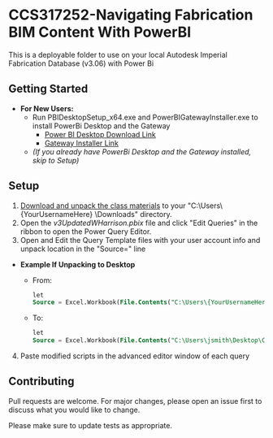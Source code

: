 # CCS317252-Navigating Fabrication BIM Content With PowerBI

This is a deployable folder to use on your local Autodesk Imperial Fabrication Database (v3.06) with Power Bi

## Getting Started

- **For New Users:**
  - Run PBIDesktopSetup_x64.exe and PowerBIGatewayInstaller.exe to install PowerBi Desktop and the Gateway
    - [Power BI Desktop Download Link](https://www.microsoft.com/en-us/download/details.aspx?id=58494)
    - [Gateway Installer Link](https://powerbi.microsoft.com/en-us/gateway/)
  - _(If you already have PowerBi Desktop and the Gateway installed, skip to Setup)_

## Setup

1. [Download and unpack the class materials](https://autodeskuniversity.smarteventscloud.com/connect/sessionDetail.ww?SESSION_ID=317252) to your "C:\Users\ {YourUsernameHere} \Downloads\" directory.
2. Open the _v3UpdatedWHarrison.pbix_ file and click "Edit Queries" in the ribbon to open the Power Query Editor.
3. Open and Edit the Query Template files with your user account info and unpack location in the "Source=" line

- **Example If Unpacking to Desktop**

  - From:

    ```sql
    let
    Source = Excel.Workbook(File.Contents("C:\Users\{YourUsernameHere}\Downloads\CCS317252_AddlClassMaterials\ASTI_HarrisonImport.xlsx"), null, true),
    ```

  - To:

    ```sql
    let
    Source = Excel.Workbook(File.Contents("C:\Users\jsmith\Desktop\CCS317252_AddlClassMaterials\ASTI_HarrisonImport.xlsx"), null, true),
    ```

4. Paste modified scripts in the advanced editor window of each query

## Contributing

Pull requests are welcome. For major changes, please open an issue first to discuss what you would like to change.

Please make sure to update tests as appropriate.
